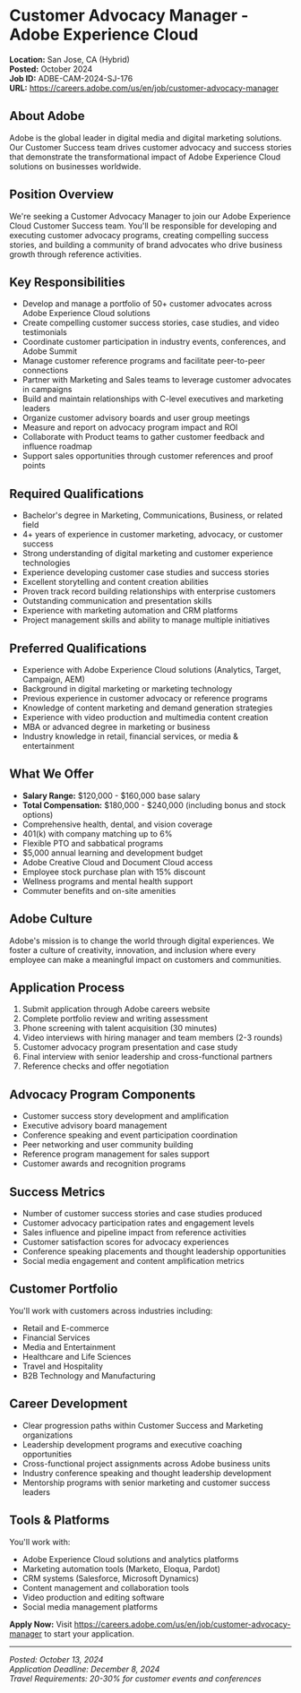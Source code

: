 # Customer Advocacy Manager - Adobe Experience Cloud
**Location:** San Jose, CA (Hybrid)  
**Posted:** October 2024  
**Job ID:** ADBE-CAM-2024-SJ-176  
**URL:** https://careers.adobe.com/us/en/job/customer-advocacy-manager

## About Adobe
Adobe is the global leader in digital media and digital marketing solutions. Our Customer Success team drives customer advocacy and success stories that demonstrate the transformational impact of Adobe Experience Cloud solutions on businesses worldwide.

## Position Overview
We're seeking a Customer Advocacy Manager to join our Adobe Experience Cloud Customer Success team. You'll be responsible for developing and executing customer advocacy programs, creating compelling success stories, and building a community of brand advocates who drive business growth through reference activities.

## Key Responsibilities
- Develop and manage a portfolio of 50+ customer advocates across Adobe Experience Cloud solutions
- Create compelling customer success stories, case studies, and video testimonials
- Coordinate customer participation in industry events, conferences, and Adobe Summit
- Manage customer reference programs and facilitate peer-to-peer connections
- Partner with Marketing and Sales teams to leverage customer advocates in campaigns
- Build and maintain relationships with C-level executives and marketing leaders
- Organize customer advisory boards and user group meetings
- Measure and report on advocacy program impact and ROI
- Collaborate with Product teams to gather customer feedback and influence roadmap
- Support sales opportunities through customer references and proof points

## Required Qualifications
- Bachelor's degree in Marketing, Communications, Business, or related field
- 4+ years of experience in customer marketing, advocacy, or customer success
- Strong understanding of digital marketing and customer experience technologies
- Experience developing customer case studies and success stories
- Excellent storytelling and content creation abilities
- Proven track record building relationships with enterprise customers
- Outstanding communication and presentation skills
- Experience with marketing automation and CRM platforms
- Project management skills and ability to manage multiple initiatives

## Preferred Qualifications
- Experience with Adobe Experience Cloud solutions (Analytics, Target, Campaign, AEM)
- Background in digital marketing or marketing technology
- Previous experience in customer advocacy or reference programs
- Knowledge of content marketing and demand generation strategies
- Experience with video production and multimedia content creation
- MBA or advanced degree in marketing or business
- Industry knowledge in retail, financial services, or media & entertainment

## What We Offer
- **Salary Range:** $120,000 - $160,000 base salary
- **Total Compensation:** $180,000 - $240,000 (including bonus and stock options)
- Comprehensive health, dental, and vision coverage
- 401(k) with company matching up to 6%
- Flexible PTO and sabbatical programs
- $5,000 annual learning and development budget
- Adobe Creative Cloud and Document Cloud access
- Employee stock purchase plan with 15% discount
- Wellness programs and mental health support
- Commuter benefits and on-site amenities

## Adobe Culture
Adobe's mission is to change the world through digital experiences. We foster a culture of creativity, innovation, and inclusion where every employee can make a meaningful impact on customers and communities.

## Application Process
1. Submit application through Adobe careers website
2. Complete portfolio review and writing assessment
3. Phone screening with talent acquisition (30 minutes)
4. Video interviews with hiring manager and team members (2-3 rounds)
5. Customer advocacy program presentation and case study
6. Final interview with senior leadership and cross-functional partners
7. Reference checks and offer negotiation

## Advocacy Program Components
- Customer success story development and amplification
- Executive advisory board management
- Conference speaking and event participation coordination
- Peer networking and user community building
- Reference program management for sales support
- Customer awards and recognition programs

## Success Metrics
- Number of customer success stories and case studies produced
- Customer advocacy participation rates and engagement levels
- Sales influence and pipeline impact from reference activities
- Customer satisfaction scores for advocacy experiences
- Conference speaking placements and thought leadership opportunities
- Social media engagement and content amplification metrics

## Customer Portfolio
You'll work with customers across industries including:
- Retail and E-commerce
- Financial Services
- Media and Entertainment
- Healthcare and Life Sciences
- Travel and Hospitality
- B2B Technology and Manufacturing

## Career Development
- Clear progression paths within Customer Success and Marketing organizations
- Leadership development programs and executive coaching opportunities
- Cross-functional project assignments across Adobe business units
- Industry conference speaking and thought leadership development
- Mentorship programs with senior marketing and customer success leaders

## Tools & Platforms
You'll work with:
- Adobe Experience Cloud solutions and analytics platforms
- Marketing automation tools (Marketo, Eloqua, Pardot)
- CRM systems (Salesforce, Microsoft Dynamics)
- Content management and collaboration tools
- Video production and editing software
- Social media management platforms

**Apply Now:** Visit https://careers.adobe.com/us/en/job/customer-advocacy-manager to start your application.

---
*Posted: October 13, 2024*  
*Application Deadline: December 8, 2024*  
*Travel Requirements: 20-30% for customer events and conferences*